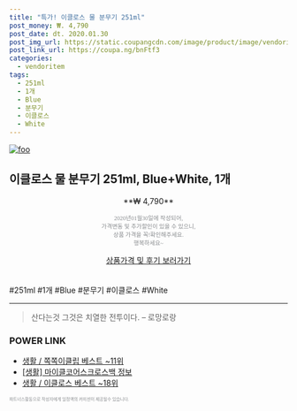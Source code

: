 ```yaml
--- 
title: "특가! 이클로스 물 분무기 251ml" 
post_money: ₩. 4,790 
post_date: dt. 2020.01.30 
post_img_url: https://static.coupangcdn.com/image/product/image/vendoritem/2018/06/22/3270627449/94c52365-7421-4633-ba2d-41c0643fd7b5.jpg 
post_link_url: https://coupa.ng/bnFtf3 
categories: 
  - vendoritem 
tags: 
  - 251ml 
  - 1개 
  - Blue 
  - 분무기 
  - 이클로스 
  - White 
--- 
```

[![foo](https://static.coupangcdn.com/image/product/image/vendoritem/2018/06/22/3270627449/94c52365-7421-4633-ba2d-41c0643fd7b5.jpg)](https://coupa.ng/bnFtf3) 

## 이클로스 물 분무기 251ml, Blue+White, 1개 
<p style="text-align: center;">**₩ 4,790**</p> 
<p style="text-align: center;"><span style="color: #898c8f; font-family: Georgia,Times,serif; font-size: 0.75em;">2020년01월30일에 작성되어, <br>가격변동 및 추가할인이 있을 수 있으니,<br> 상품 가격을 꼭!확인해주세요.<br>행복하세요~</span> 
</p>	 
<div markdown="0" style="text-align: center;"><a href="https://coupa.ng/bnFtf3" class="btn btn--success">상품가격 및 후기 보러가기</a></div> 
<br><br> 
  #251ml #1개 #Blue #분무기 #이클로스 #White 
<hr> 

> 산다는것 그것은 치열한 전투이다.  – 로망로랑 


### POWER LINK

* <a href="https://blog.naver.com/santokki14/221782220856" target="_blank">생활 / 쪽쪽이클립 베스트 ~11위</a>
* <a href="https://blog.naver.com/sakai111/221768456787" target="_blank"> [생활] 마이클코어스크로스백 정보 </a>
* <a href="https://blog.naver.com/santokki14/221789568370" target="_blank">생활 / 이클로스 베스트 ~18위</a>

<span style="color: #898c8f; font-family: Georgia,Times,serif; font-size: 0.55em;">파트너스활동으로 작성자에게 일정액의 커미션이 제공될수 있습니다.</span> 

